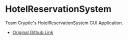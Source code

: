 # HotelReservationSystem
Team Cryptic's HotelReservationSystem GUI Application.

* [Original Github Link](https://github.com/duocneyugn/HotelReservationSystem/)



